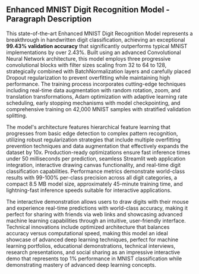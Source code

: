 ## Enhanced MNIST Digit Recognition Model - Paragraph Description

This state-of-the-art Enhanced MNIST Digit Recognition Model represents a breakthrough in handwritten digit classification, achieving an exceptional **99.43% validation accuracy** that significantly outperforms typical MNIST implementations by over 2.43%. Built using an advanced Convolutional Neural Network architecture, this model employs three progressive convolutional blocks with filter sizes scaling from 32 to 64 to 128, strategically combined with BatchNormalization layers and carefully placed Dropout regularization to prevent overfitting while maintaining high performance. The training process incorporates cutting-edge techniques including real-time data augmentation with random rotation, zoom, and translation transformations, Adam optimization with adaptive learning rate scheduling, early stopping mechanisms with model checkpointing, and comprehensive training on 42,000 MNIST samples with stratified validation splitting.

The model's architecture features hierarchical feature learning that progresses from basic edge detection to complex pattern recognition, utilizing robust regularization strategies that include multiple overfitting prevention techniques and data augmentation that effectively expands the dataset by 10x. Production-ready optimizations ensure fast inference times under 50 milliseconds per prediction, seamless Streamlit web application integration, interactive drawing canvas functionality, and real-time digit classification capabilities. Performance metrics demonstrate world-class results with 99-100% per-class precision across all digit categories, a compact 8.5 MB model size, approximately 45-minute training time, and lightning-fast inference speeds suitable for interactive applications.

The interactive demonstration allows users to draw digits with their mouse and experience real-time predictions with world-class accuracy, making it perfect for sharing with friends via web links and showcasing advanced machine learning capabilities through an intuitive, user-friendly interface. Technical innovations include optimized architecture that balances accuracy versus computational speed, making this model an ideal showcase of advanced deep learning techniques, perfect for machine learning portfolios, educational demonstrations, technical interviews, research presentations, and social sharing as an impressive interactive demo that represents top 1% performance in MNIST classification while demonstrating mastery of advanced deep learning concepts.
